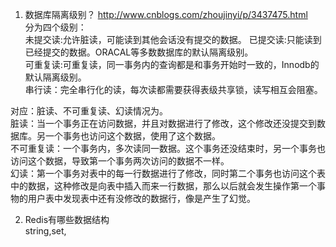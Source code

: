 
1.  数据库隔离级别？
http://www.cnblogs.com/zhoujinyi/p/3437475.html  
分为四个级别：  
未提交读:允许脏读，可能读到其他会话没有提交的数据。
已提交读:只能读到已经提交的数据。ORACAL等多数数据库的默认隔离级别。   
可重复读:可重复读，同一事务内的查询都是和事务开始时一致的，Innodb的默认隔离级别。  
串行读：完全串行化的读，每次读都需要获得表级共享锁，读写相互会阻塞。  
  
对应：脏读、不可重复读、幻读情况为。  
脏读：当一个事务正在访问数据，并且对数据进行了修改，这个修改还没提交到数据库。另一个事务也访问这个数据，使用了这个数据。  
不可重复读：一个事务内，多次读同一数据。这个事务还没结束时，另一个事务也访问这个数据，导致第一个事务两次访问的数据不一样。  
幻读：第一个事务对表中的每一行数据进行了修改，同时第二个事务也访问这个表中的数据，这种修改是向表中插入而来一行数据，那么以后就会发生操作第一个事物的用户表中发现表中还有没修改的数据行，像是产生了幻觉。  

2.  Redis有哪些数据结构   
string,set,

